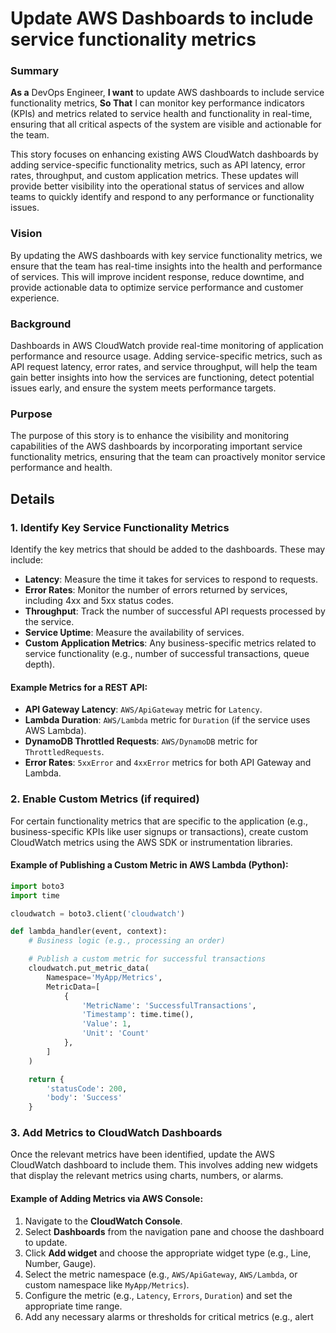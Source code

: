 
# Update AWS Dashboards to include service functionality metrics
### Summary
**As a** DevOps Engineer, **I want** to update AWS dashboards to include service functionality metrics, **So That** I can monitor key performance indicators (KPIs) and metrics related to service health and functionality in real-time, ensuring that all critical aspects of the system are visible and actionable for the team.

This story focuses on enhancing existing AWS CloudWatch dashboards by adding service-specific functionality metrics, such as API latency, error rates, throughput, and custom application metrics. These updates will provide better visibility into the operational status of services and allow teams to quickly identify and respond to any performance or functionality issues.

### Vision
By updating the AWS dashboards with key service functionality metrics, we ensure that the team has real-time insights into the health and performance of services. This will improve incident response, reduce downtime, and provide actionable data to optimize service performance and customer experience.

### Background
Dashboards in AWS CloudWatch provide real-time monitoring of application performance and resource usage. Adding service-specific metrics, such as API request latency, error rates, and service throughput, will help the team gain better insights into how the services are functioning, detect potential issues early, and ensure the system meets performance targets.

### Purpose
The purpose of this story is to enhance the visibility and monitoring capabilities of the AWS dashboards by incorporating important service functionality metrics, ensuring that the team can proactively monitor service performance and health.

## Details
### 1. Identify Key Service Functionality Metrics
Identify the key metrics that should be added to the dashboards. These may include:
  - **Latency**: Measure the time it takes for services to respond to requests.
  - **Error Rates**: Monitor the number of errors returned by services, including 4xx and 5xx status codes.
  - **Throughput**: Track the number of successful API requests processed by the service.
  - **Service Uptime**: Measure the availability of services.
  - **Custom Application Metrics**: Any business-specific metrics related to service functionality (e.g., number of successful transactions, queue depth).

#### Example Metrics for a REST API:
- **API Gateway Latency**: `AWS/ApiGateway` metric for `Latency`.
- **Lambda Duration**: `AWS/Lambda` metric for `Duration` (if the service uses AWS Lambda).
- **DynamoDB Throttled Requests**: `AWS/DynamoDB` metric for `ThrottledRequests`.
- **Error Rates**: `5xxError` and `4xxError` metrics for both API Gateway and Lambda.

### 2. Enable Custom Metrics (if required)
For certain functionality metrics that are specific to the application (e.g., business-specific KPIs like user signups or transactions), create custom CloudWatch metrics using the AWS SDK or instrumentation libraries.

#### Example of Publishing a Custom Metric in AWS Lambda (Python):
```python
import boto3
import time

cloudwatch = boto3.client('cloudwatch')

def lambda_handler(event, context):
    # Business logic (e.g., processing an order)

    # Publish a custom metric for successful transactions
    cloudwatch.put_metric_data(
        Namespace='MyApp/Metrics',
        MetricData=[
            {
                'MetricName': 'SuccessfulTransactions',
                'Timestamp': time.time(),
                'Value': 1,
                'Unit': 'Count'
            },
        ]
    )

    return {
        'statusCode': 200,
        'body': 'Success'
    }
```

### 3. Add Metrics to CloudWatch Dashboards
Once the relevant metrics have been identified, update the AWS CloudWatch dashboard to include them. This involves adding new widgets that display the relevant metrics using charts, numbers, or alarms.

#### Example of Adding Metrics via AWS Console:
1. Navigate to the **CloudWatch Console**.
2. Select **Dashboards** from the navigation pane and choose the dashboard to update.
3. Click **Add widget** and choose the appropriate widget type (e.g., Line, Number, Gauge).
4. Select the metric namespace (e.g., `AWS/ApiGateway`, `AWS/Lambda`, or custom namespace like `MyApp/Metrics`).
5. Configure the metric (e.g., `Latency`, `Errors`, `Duration`) and set the appropriate time range.
6. Add any necessary alarms or thresholds for critical metrics (e.g., alert
